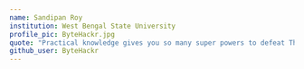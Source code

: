```yaml
---
name: Sandipan Roy
institution: West Bengal State University
profile_pic: ByteHackr.jpg
quote: "Practical knowledge gives you so many super powers to defeat Thanos"
github_user: ByteHackr
---
```

